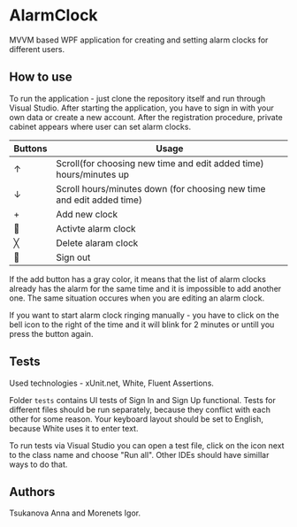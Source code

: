 # AlarmClock
MVVM based WPF application for creating and setting alarm clocks for different users.

## How to use
To run the application - just clone the repository itself and run through Visual Studio.
After starting the application, you have to sign in with your own data or create a new account. 
After the registration procedure, private cabinet appears where user can set alarm clocks.

| Buttons | Usage |
|---|---|
| ↑ | Scroll(for choosing new time and edit added time) hours/minutes up |
| ↓ | Scroll hours/minutes down (for choosing new time and edit added time) |
| + | Add new clock |
| 🔔 | Activte alarm clock |
| ╳ | Delete alaram clock |
| 🚪 | Sign out |

If the add button has a gray color, it means that the list of alarm clocks already has the alarm for the same time and it is impossible to add another one.
The same situation occures when you are editing an alarm clock.

If you want to start alarm clock ringing manually - you have to click on the bell icon to the right of the time and it will blink for 2 minutes or untill you press the button again.

## Tests
Used technologies - xUnit.net, White, Fluent Assertions.

Folder `tests` contains UI tests of Sign In and Sign Up functional.
Tests for different files should be run separately, because they conflict with each other for some reason.
Your keyboard layout should be set to English, because White uses it to enter text.

To run tests via Visual Studio you can open a test file, click on the icon next to the class name and choose "Run all".
Other IDEs should have simillar ways to do that.

## Authors
Tsukanova Anna and Morenets Igor.

